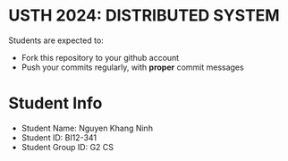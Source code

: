 USTH 2024: DISTRIBUTED SYSTEM
=====================================================

Students are expected to:
* Fork this repository to your github account
* Push your commits regularly, with **proper** commit messages


Student Info
=========================

* Student Name: Nguyen Khang Ninh
* Student ID: BI12-341
* Student Group ID: G2 CS
